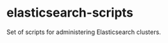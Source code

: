 elasticsearch-scripts
=====================

Set of scripts for administering Elasticsearch clusters.
